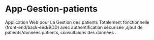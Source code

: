 # App-Gestion-patients
Application Web pour La Gestion des patients Totalement fonctionnelle (front-end/back-end/BDD) avec authentification sécurisée ,ajout de patients/données patients, consultaions des données .

